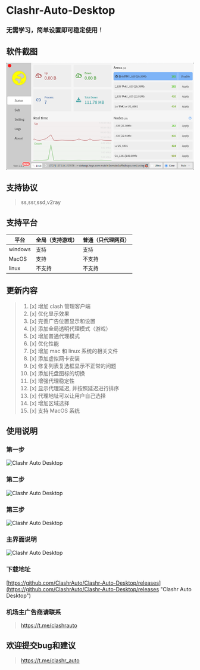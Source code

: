 # Clashr-Auto-Desktop
### 无需学习，简单设置即可稳定使用！

## 软件截图
![Clashr Auto Desktop](https://raw.githubusercontent.com/ClashrAuto/Clashr-Auto-Desktop/master/uploads/logo.png "Clashr Auto Desktop")

## 支持协议
> ss,ssr,ssd,v2ray

## 支持平台

| 平台    | 全局（支持游戏） | 普通（只代理网页） |
| ------- | ---------------- | ---------- |
| windows | 支持             | 支持       |
| MacOS   | 支持             | 不支持     |
| linux   | 不支持           | 不支持     |

## 更新内容

> 1. [x] 增加 clash 管理客户端
> 1. [x] 优化显示效果
> 1. [x] 完善广告位置显示和设置
> 1. [x] 添加全局透明代理模式（游戏）
> 1. [x] 增加普通代理模式
> 1. [x] 优化性能
> 1. [x] 增加 mac 和 linux 系统的相关文件
> 1. [x] 添加虚拟网卡安装
> 1. [x] 修复列表复选框显示不正常的问题
> 1. [x] 添加托盘图标的切换
> 1. [x] 增强代理稳定性
> 1. [x] 显示代理延迟, 并按照延迟进行排序
> 1. [x] 代理地址可以让用户自己选择
> 1. [x] 增加区域选择
> 1. [x] 支持 MacOS 系统

## 使用说明
### 第一步
![Clashr Auto Desktop](https://raw.githubusercontent.com/ClashrAuto/Clashr-Auto-Desktop/master/uploads/1.png "Clashr Auto Desktop")

### 第二步
![Clashr Auto Desktop](https://raw.githubusercontent.com/ClashrAuto/Clashr-Auto-Desktop/master/uploads/2.png "Clashr Auto Desktop")

### 第三步
![Clashr Auto Desktop](https://raw.githubusercontent.com/ClashrAuto/Clashr-Auto-Desktop/master/uploads/3.png "Clashr Auto Desktop")

### 主界面说明
![Clashr Auto Desktop](https://raw.githubusercontent.com/ClashrAuto/Clashr-Auto-Desktop/master/uploads/4.png "Clashr Auto Desktop")

### 下载地址
[https://github.com/ClashrAuto/Clashr-Auto-Desktop/releases](https://github.com/ClashrAuto/Clashr-Auto-Desktop/releases "Clashr Auto Desktop")

### 机场主广告商请联系
> https://t.me/clashrauto

## 欢迎提交bug和建议
> https://t.me/clashr_auto
